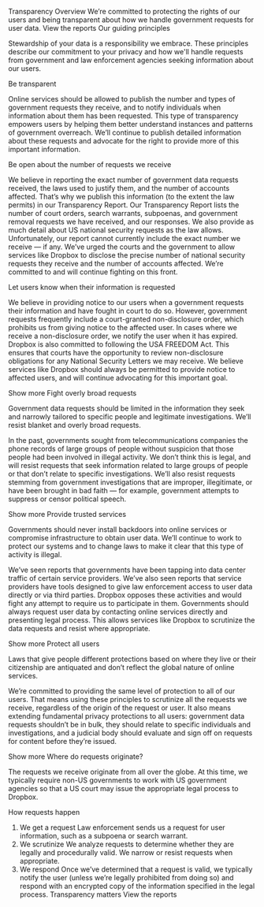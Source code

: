  
Transparency Overview
We’re committed to protecting the rights of our users and being transparent about how we handle government requests for user data.
View the reports
Our guiding principles

Stewardship of your data is a responsibility we embrace. These principles describe our commitment to your privacy and how we'll handle requests from government and law enforcement agencies seeking information about our users.

Be transparent

Online services should be allowed to publish the number and types of government requests they receive, and to notify individuals when information about them has been requested. This type of transparency empowers users by helping them better understand instances and patterns of government overreach. We’ll continue to publish detailed information about these requests and advocate for the right to provide more of this important information.

Be open about the number of requests we receive

We believe in reporting the exact number of government data requests received, the laws used to justify them, and the number of accounts affected. That’s why we publish this information (to the extent the law permits) in our Transparency Report. Our Transparency Report lists the number of court orders, search warrants, subpoenas, and government removal requests we have received, and our responses. We also provide as much detail about US national security requests as the law allows. Unfortunately, our report cannot currently include the exact number we receive — if any. We’ve urged the courts and the government to allow services like Dropbox to disclose the precise number of national security requests they receive and the number of accounts affected. We’re committed to and will continue fighting on this front.

Let users know when their information is requested

We believe in providing notice to our users when a government requests their information and have fought in court to do so. However, government requests frequently include a court-granted non-disclosure order, which prohibits us from giving notice to the affected user. In cases where we receive a non-disclosure order, we notify the user when it has expired. Dropbox is also committed to following the USA FREEDOM Act. This ensures that courts have the opportunity to review non-disclosure obligations for any National Security Letters we may receive. We believe services like Dropbox should always be permitted to provide notice to affected users, and will continue advocating for this important goal.

Show more 
Fight overly broad requests

Government data requests should be limited in the information they seek and narrowly tailored to specific people and legitimate investigations. We’ll resist blanket and overly broad requests.

In the past, governments sought from telecommunications companies the phone records of large groups of people without suspicion that those people had been involved in illegal activity. We don’t think this is legal, and will resist requests that seek information related to large groups of people or that don’t relate to specific investigations. We’ll also resist requests stemming from government investigations that are improper, illegitimate, or have been brought in bad faith — for example, government attempts to suppress or censor political speech.

Show more 
Provide trusted services

Governments should never install backdoors into online services or compromise infrastructure to obtain user data. We’ll continue to work to protect our systems and to change laws to make it clear that this type of activity is illegal.

We’ve seen reports that governments have been tapping into data center traffic of certain service providers. We’ve also seen reports that service providers have tools designed to give law enforcement access to user data directly or via third parties. Dropbox opposes these activities and would fight any attempt to require us to participate in them. Governments should always request user data by contacting online services directly and presenting legal process. This allows services like Dropbox to scrutinize the data requests and resist where appropriate.

Show more 
Protect all users

Laws that give people different protections based on where they live or their citizenship are antiquated and don’t reflect the global nature of online services.

We’re committed to providing the same level of protection to all of our users. That means using these principles to scrutinize all the requests we receive, regardless of the origin of the request or user. It also means extending fundamental privacy protections to all users: government data requests shouldn’t be in bulk, they should relate to specific individuals and investigations, and a judicial body should evaluate and sign off on requests for content before they’re issued.

Show more 
Where do requests originate?

The requests we receive originate from all over the globe. At this time, we typically require non-US governments to work with US government agencies so that a US court may issue the appropriate legal process to Dropbox.

How requests happen
1. We get a request
Law enforcement sends us a request for user information, such as a subpoena or search warrant.
2. We scrutinize
We analyze requests to determine whether they are legally and procedurally valid. We narrow or resist requests when appropriate.
3. We respond
Once we’ve determined that a request is valid, we typically notify the user (unless we’re legally prohibited from doing so) and respond with an encrypted copy of the information specified in the legal process.
Transparency matters
View the reports